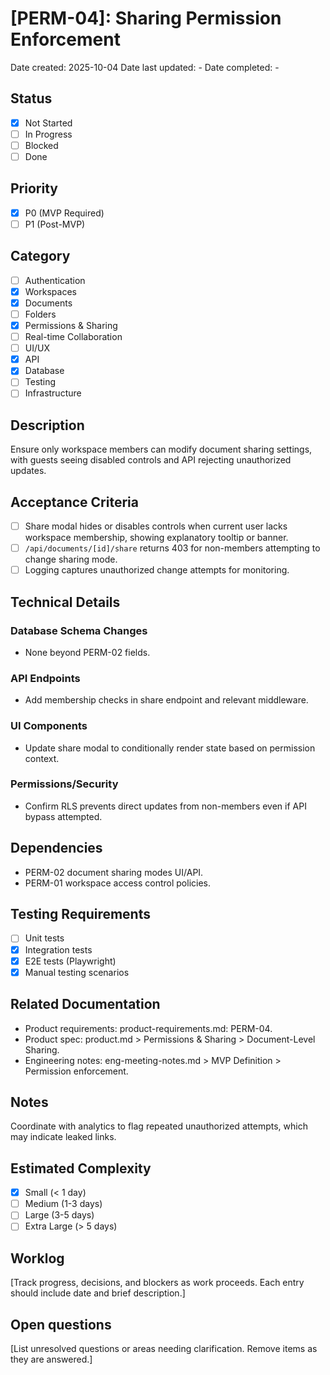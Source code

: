 # [PERM-04]: Sharing Permission Enforcement

Date created: 2025-10-04
Date last updated: -
Date completed: -

## Status

- [x] Not Started
- [ ] In Progress
- [ ] Blocked
- [ ] Done

## Priority

- [x] P0 (MVP Required)
- [ ] P1 (Post-MVP)

## Category

- [ ] Authentication
- [x] Workspaces
- [x] Documents
- [ ] Folders
- [x] Permissions & Sharing
- [ ] Real-time Collaboration
- [ ] UI/UX
- [x] API
- [x] Database
- [ ] Testing
- [ ] Infrastructure

## Description

Ensure only workspace members can modify document sharing settings, with guests seeing disabled controls and API rejecting unauthorized updates.

## Acceptance Criteria

- [ ] Share modal hides or disables controls when current user lacks workspace membership, showing explanatory tooltip or banner.
- [ ] `/api/documents/[id]/share` returns 403 for non-members attempting to change sharing mode.
- [ ] Logging captures unauthorized change attempts for monitoring.

## Technical Details

### Database Schema Changes

- None beyond PERM-02 fields.

### API Endpoints

- Add membership checks in share endpoint and relevant middleware.

### UI Components

- Update share modal to conditionally render state based on permission context.

### Permissions/Security

- Confirm RLS prevents direct updates from non-members even if API bypass attempted.

## Dependencies

- PERM-02 document sharing modes UI/API.
- PERM-01 workspace access control policies.

## Testing Requirements

- [ ] Unit tests
- [x] Integration tests
- [x] E2E tests (Playwright)
- [x] Manual testing scenarios

## Related Documentation

- Product requirements: product-requirements.md: PERM-04.
- Product spec: product.md > Permissions & Sharing > Document-Level Sharing.
- Engineering notes: eng-meeting-notes.md > MVP Definition > Permission enforcement.

## Notes

Coordinate with analytics to flag repeated unauthorized attempts, which may indicate leaked links.

## Estimated Complexity

- [x] Small (< 1 day)
- [ ] Medium (1-3 days)
- [ ] Large (3-5 days)
- [ ] Extra Large (> 5 days)

## Worklog

[Track progress, decisions, and blockers as work proceeds. Each entry should include date and brief description.]

## Open questions

[List unresolved questions or areas needing clarification. Remove items as they are answered.]
